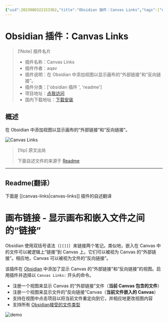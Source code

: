 ```yaml
---
{"uid":2023080322153362,"title":"Obsidian 插件：Canvas Links","tags":["obsidian插件","readme"],"description":"在Obsidian中添加视图以显示画布的“外部链接”和“反向链接”。","author":"AI","type":"readme","draft":false,"editable":false,"modified":20230101000000,"dg-publish":true,"permalink":"/lake-of-knowledge/10-obsidian/obsidian/readme/canvas-links-readme/","dgPassFrontmatter":true}
---
```



# Obsidian 插件：Canvas Links

> [!Note] 插件名片
> - 插件名称：Canvas Links
> - 插件作者：aqav
> - 插件说明：在 Obsidian 中添加视图以显示画布的“外部链接”和“反向链接”。
> - 插件分类：['obsidian 插件 ', 'readme']
> - 项目地址：[点我访问](https://github.com/aqav/obsidian-canvas-links)
> - 国内下载地址：[下载安装](https://pkmer.cn/products/plugin/pluginMarket/?canvas-links)

## 概述

在 Obsidian 中添加视图以显示画布的“外部链接”和“反向链接”。

![Canvas Links](https://cdn.pkmer.cn/covers/canvas-links.gif!pkmer)

> [!tip] 原文出处
>
>下面自述文件的来源于 [Readme](https://ghproxy.net/https://raw.githubusercontent.com/aqav/obsidian-canvas-links/master/README.md)
>

---

## Readme(翻译）

下面是 [[canvas-links\|canvas-links]] 插件的自述翻译

# 画布链接 - 显示画布和嵌入文件之间的“链接”

Obsidian 使用双括号语法（`[[]]`）来链接两个笔记。类似地，嵌入在 Canvas 中的文件可以被逻辑上“链接”到 Canvas 上。它们可以被视为 Canvas 的“外部链接”。相应地，Canvas 可以被视为文件的“反向链接”。

该插件在 [Obsidian](https://obsidian.md/) 中添加了显示 Canvas 的“外部链接”和“反向链接”的视图。启用插件并选择以 `Canvas Links:` 开头的命令。

- 注册一个视图来显示 Canvas 的“外部链接”文件（**当前 Canvas 包含的文件**）
- 注册一个视图来显示文件的“反向链接”Canvas（**当前文件嵌入的 Canvas**）
- 支持在视图中点击项目以将当前文件重定向到它，并相应地更改视图内容
- 支持所有 [Obsidian接受的文件类型](https://help.obsidian.md/Advanced+topics/Accepted+file+formats)

![demo](./image/demo.gif)
